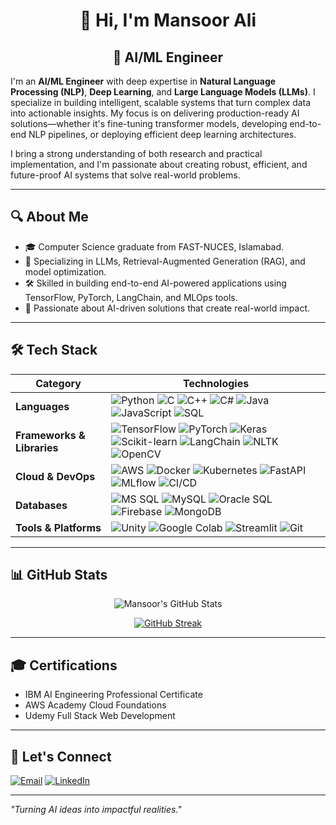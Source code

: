 <div align="center">

# 👋 Hi, I'm Mansoor Ali

## 🚀 AI/ML Engineer

</div>

I'm an **AI/ML Engineer** with deep expertise in **Natural Language Processing (NLP)**, **Deep Learning**, and **Large Language Models (LLMs)**. I specialize in building intelligent, scalable systems that turn complex data into actionable insights. My focus is on delivering production-ready AI solutions—whether it's fine-tuning transformer models, developing end-to-end NLP pipelines, or deploying efficient deep learning architectures.

I bring a strong understanding of both research and practical implementation, and I'm passionate about creating robust, efficient, and future-proof AI systems that solve real-world problems.

---

## 🔍 About Me

* 🎓 Computer Science graduate from FAST-NUCES, Islamabad.
* 🤖 Specializing in LLMs, Retrieval-Augmented Generation (RAG), and model optimization.
* 🛠️ Skilled in building end-to-end AI-powered applications using TensorFlow, PyTorch, LangChain, and MLOps tools.
* 💬 Passionate about AI-driven solutions that create real-world impact.

---

## 🛠️ Tech Stack

| Category                   | Technologies                                                                                                                                                                                                                                                                                                                                                                                                                                                                                                                                                                                                                                 |
| -------------------------- | -------------------------------------------------------------------------------------------------------------------------------------------------------------------------------------------------------------------------------------------------------------------------------------------------------------------------------------------------------------------------------------------------------------------------------------------------------------------------------------------------------------------------------------------------------------------------------------------------------------------------------------------- |
| **Languages**              | ![Python](https://img.shields.io/badge/-Python-3776AB?logo=python\&logoColor=white) ![C](https://img.shields.io/badge/-C-A8B9CC?logo=c\&logoColor=white) ![C++](https://img.shields.io/badge/-C++-00599C?logo=c%2B%2B\&logoColor=white) ![C#](https://img.shields.io/badge/-C%23-239120?logo=c-sharp\&logoColor=white) ![Java](https://img.shields.io/badge/-Java-007396?logo=java\&logoColor=white) ![JavaScript](https://img.shields.io/badge/-JavaScript-F7DF1E?logo=javascript\&logoColor=black) ![SQL](https://img.shields.io/badge/-SQL-4479A1?logo=postgresql\&logoColor=white)                                                       |
| **Frameworks & Libraries** | ![TensorFlow](https://img.shields.io/badge/-TensorFlow-FF6F00?logo=tensorflow\&logoColor=white) ![PyTorch](https://img.shields.io/badge/-PyTorch-EE4C2C?logo=pytorch\&logoColor=white) ![Keras](https://img.shields.io/badge/-Keras-D00000?logo=keras\&logoColor=white) ![Scikit-learn](https://img.shields.io/badge/-Scikit--learn-F7931E?logo=scikit-learn\&logoColor=white) ![LangChain](https://img.shields.io/badge/-LangChain-000000?logo=python\&logoColor=white) ![NLTK](https://img.shields.io/badge/-NLTK-9C27B0?logo=python\&logoColor=white) ![OpenCV](https://img.shields.io/badge/-OpenCV-5C3EE8?logo=opencv\&logoColor=white) |
| **Cloud & DevOps**         | ![AWS](https://img.shields.io/badge/-AWS-232F3E?logo=amazon-aws\&logoColor=white) ![Docker](https://img.shields.io/badge/-Docker-2496ED?logo=docker\&logoColor=white) ![Kubernetes](https://img.shields.io/badge/-Kubernetes-326CE5?logo=kubernetes\&logoColor=white) ![FastAPI](https://img.shields.io/badge/-FastAPI-009688?logo=fastapi\&logoColor=white) ![MLflow](https://img.shields.io/badge/-MLflow-0194F0?logo=mlflow\&logoColor=white) ![CI/CD](https://img.shields.io/badge/-CI%2FCD-0A0A0A?logo=githubactions\&logoColor=white)                                                                                                  |
| **Databases**              | ![MS SQL](https://img.shields.io/badge/-MS%20SQL-CC2927?logo=microsoftsqlserver\&logoColor=white) ![MySQL](https://img.shields.io/badge/-MySQL-4479A1?logo=mysql\&logoColor=white) ![Oracle SQL](https://img.shields.io/badge/-Oracle%20SQL-F80000?logo=oracle\&logoColor=white) ![Firebase](https://img.shields.io/badge/-Firebase-FFCA28?logo=firebase\&logoColor=black) ![MongoDB](https://img.shields.io/badge/-MongoDB-47A248?logo=mongodb\&logoColor=white)                                                                                                                                                                            |
| **Tools & Platforms**      | ![Unity](https://img.shields.io/badge/-Unity-000000?logo=unity\&logoColor=white) ![Google Colab](https://img.shields.io/badge/-Google%20Colab-F9AB00?logo=googlecolab\&logoColor=white) ![Streamlit](https://img.shields.io/badge/-Streamlit-FF4B4B?logo=streamlit\&logoColor=white) ![Git](https://img.shields.io/badge/-Git-F05032?logo=git\&logoColor=white)                                                                                                                                                                                                                                                                              |

---

## 📊 GitHub Stats
<div align="center">

  ![Mansoor's GitHub Stats](https://github-readme-stats.vercel.app/api?username=mansoorali22\&show_icons=true\&theme=dark)
  
</div>

<div align="center">

  [![GitHub Streak](https://github-readme-streak-stats.herokuapp.com/?user=mansoorali22&theme=dark)](https://git.io/streak-stats)

</div>

---

## 🎓 Certifications

* IBM AI Engineering Professional Certificate
* AWS Academy Cloud Foundations
* Udemy Full Stack Web Development

---

## 📢 Let's Connect

[![Email](https://img.shields.io/badge/-Email-D14836?logo=gmail\&logoColor=white)](mailto:a22.mansoor@gmail.com)  [![LinkedIn](https://img.shields.io/badge/-LinkedIn-0077B5?logo=linkedin\&logoColor=white)](https://www.linkedin.com/in/mansoor-ali-151b07229/)

---

*"Turning AI ideas into impactful realities."*
